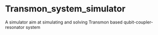 # Transmon_system_simulator
 A simulator aim at simulating and solving Transmon based qubit-coupler-resonator system
